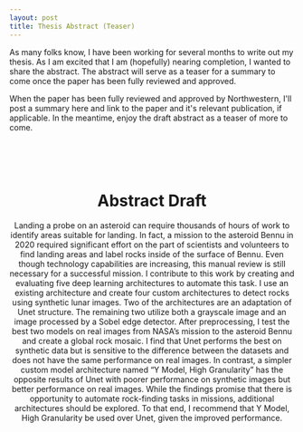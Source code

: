 ```yaml
---
layout: post
title: Thesis Abstract (Teaser)
---
```


As many folks know, I have been working for several months to write out my thesis. As I am excited that I am (hopefully) nearing completion, I wanted to share the abstract. The abstract will serve as a teaser for a summary to come once the paper has been fully reviewed and approved. 

When the paper has been fully reviewed and approved by Northwestern, I'll post a summary here and link to the paper and it's relevant publication, if applicable. In the meantime, enjoy the draft abstract as a teaser of more to come.

<br>
<br>
<br>

<div align="center">

# Abstract Draft

Landing a probe on an asteroid can require thousands of hours of work to identify areas suitable for landing. In fact, a mission to the asteroid Bennu in 2020 required significant effort on the part of scientists and volunteers to find landing areas and label rocks inside of the surface of Bennu. Even though technology capabilities are increasing, this manual review is still necessary for a successful mission. I contribute to this work by creating and evaluating five deep learning architectures to automate this task. I use an existing architecture and create four custom architectures to detect rocks using synthetic lunar images. Two of the architectures are an adaptation of Unet structure. The remaining two utilize both a grayscale image and an image processed by a Sobel edge detector. After preprocessing, I test the best two models on real images from NASA’s mission to the asteroid Bennu and create a global rock mosaic. I find that Unet performs the best on synthetic data but is sensitive to the difference between the datasets and does not have the same performance on real images. In contrast, a simpler custom model architecture named “Y Model, High Granularity” has the opposite results of Unet with poorer performance on synthetic images but better performance on real images. While the findings promise that there is opportunity to automate rock-finding tasks in missions, additional architectures should be explored. To that end, I recommend that Y Model, High Granularity be used over Unet, given the improved performance. 
</div>